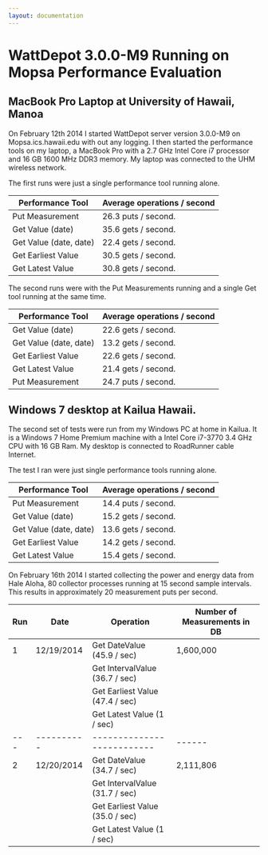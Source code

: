 ```yaml
---
layout: documentation
---
```

# WattDepot 3.0.0-M9 Running on Mopsa Performance Evaluation

## MacBook Pro Laptop at University of Hawaii, Manoa
On February 12th 2014 I started WattDepot server version 3.0.0-M9 on Mopsa.ics.hawaii.edu with out any logging. I then 
started the performance tools on my laptop, a MacBook Pro with a 2.7 GHz Intel Core i7 processor and 16 GB 1600 MHz DDR3 
memory. My laptop was connected to the UHM wireless network.

The first runs were just a single performance tool running alone.

| Performance Tool       | Average operations / second |
| ---------------------- | --------------------------- |
| Put Measurement        | 26.3 puts / second.         |
| Get Value (date)       | 35.6 gets / second.         |
| Get Value (date, date) | 22.4 gets / second.         |
| Get Earliest Value     | 30.5 gets / second.         |
| Get Latest Value       | 30.8 gets / second.         |

The second runs were with the Put Measurements running and a single Get tool running at the same time.

| Performance Tool       | Average operations / second |
| ---------------------- | --------------------------- |
| Get Value (date)       | 22.6 gets / second.         |
| Get Value (date, date) | 13.2 gets / second.         |
| Get Earliest Value     | 22.6 gets / second.         |
| Get Latest Value       | 21.4 gets / second.         |
| Put Measurement        | 24.7 puts / second.         |


## Windows 7 desktop at Kailua Hawaii.

The second set of tests were run from my Windows PC at home in Kailua. It is a Windows 7 Home Premium machine with a 
Intel Core i7-3770 3.4 GHz CPU with 16 GB Ram. My desktop is connected to RoadRunner cable Internet.

The test I ran were just single performance tools running alone.

| Performance Tool       | Average operations / second |
| ---------------------- | --------------------------- |
| Put Measurement        | 14.4 puts / second.         |
| Get Value (date)       | 15.2 gets / second.         |
| Get Value (date, date) | 13.6 gets / second.         |
| Get Earliest Value     | 14.2 gets / second.         |
| Get Latest Value       | 15.4 gets / second.         |


On February 16th 2014 I started collecting the power and energy data from Hale Aloha, 80 collector processes running at 
15 second sample intervals. This results in approximately 20 measurement puts per second.

| Run | Date | Operation | Number of Measurements in DB |
| --- | ----- | --------- | ---------------------------- |
|  1  | 12/19/2014 | Get DateValue (45.9 / sec) | 1,600,000 |
|     |            | Get IntervalValue (36.7 / sec) |      |
|     |            | Get Earliest Value (47.4 / sec) | |
|     |            | Get Latest Value (1 / sec) | |
| --- | ---------- | -------------------------- | ------ |
|  2  | 12/20/2014 | Get DateValue (34.7 / sec) | 2,111,806 |
|     |            | Get IntervalValue (31.7 / sec) |      |
|     |            | Get Earliest Value (35.0 / sec) | |
|     |            | Get Latest Value (1 / sec) | |
